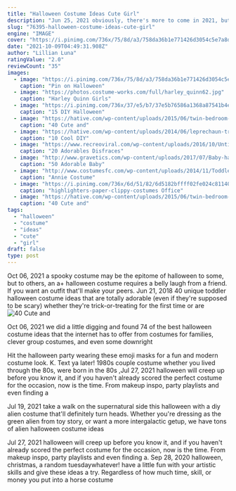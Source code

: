 ```yaml
---
title: "Halloween Costume Ideas Cute Girl"
description: "Jun 25, 2021 obviously, there's more to come in 2021, but if you want some ideas to brainstorm, keep scrolling for some fun pop culture costume ideas for halloween 2021, and how to shop each one. Gossip girl"
slug: "76395-halloween-costume-ideas-cute-girl"
engine: "IMAGE"
cover: "https://i.pinimg.com/736x/75/8d/a3/758da36b1e771426d3054c5e7a8da63b.jpg"
date: "2021-10-09T04:49:31.908Z"
author: "Lillian Luna"
ratingValue: "2.0"
reviewCount: "35"
images:
  - image: "https://i.pinimg.com/736x/75/8d/a3/758da36b1e771426d3054c5e7a8da63b.jpg"
    caption: "Pin on Halloween"
  - image: "https://photos.costume-works.com/full/harley_quinn62.jpg"
    caption: "Harley Quinn Girls"
  - image: "https://i.pinimg.com/736x/37/e5/b7/37e5b76586a1368a87541b4eb74425bc--charlie-brown-costume-charlie-brown-halloween.jpg"
    caption: "15 DIY Halloween"
  - image: "https://hative.com/wp-content/uploads/2015/06/twin-bedroom-ideas-for-girls/35-twin-bedroom-ideas-for-girls.jpg"
    caption: "40 Cute and"
  - image: "https://hative.com/wp-content/uploads/2014/06/leprechaun-trap-ideas/8-leprechaun-trap-ideas.jpg"
    caption: "10 Cool DIY"
  - image: "https://www.recreoviral.com/wp-content/uploads/2016/10/Untitled-1-1.jpg"
    caption: "20 Adorables Disfraces"
  - image: "http://www.gravetics.com/wp-content/uploads/2017/07/Baby-halloween-costumes.jpg"
    caption: "50 Adorable Baby"
  - image: "http://www.costumesfc.com/wp-content/uploads/2014/11/Toddler-Annie-Costume.jpg"
    caption: "Annie Costume"
  - image: "https://i.pinimg.com/736x/6d/51/82/6d5182bffff02fe024c81140169e12ef--group-halloween-costumes-group-costumes.jpg"
    caption: "highlighters-paper-clippy-costumes Office"
  - image: "https://hative.com/wp-content/uploads/2015/06/twin-bedroom-ideas-for-girls/37-twin-bedroom-ideas-for-girls.jpg"
    caption: "40 Cute and"
tags:
  - "halloween"
  - "costume"
  - "ideas"
  - "cute"
  - "girl"
draft: false
type: post
---
```


Oct 06, 2021 a spooky costume may be the epitome of halloween to some, but to others, an a+ halloween costume requires a belly laugh from a friend. If you want an outfit that'll make your peers. Jun 21, 2018 40 unique toddler halloween costume ideas that are totally adorable (even if they're supposed to be scary) whether they're trick-or-treating for the first time or are
![40 Cute and](https://hative.com/wp-content/uploads/2015/06/twin-bedroom-ideas-for-girls/37-twin-bedroom-ideas-for-girls.jpg "40 Cute and")

Oct 06, 2021 we did a little digging and found 74 of the best halloween costume ideas that the internet has to offer from costumes for families, clever group costumes, and even some downright
<!--inArticleAds-->

<!--galleryOne-->

Hit the halloween party wearing these emoji masks for a fun and modern costume look. K. Text ya later! 1980s couple costume whether you lived through the 80s, were born in the 80s ,Jul 27, 2021 halloween will creep up before you know it, and if you haven't already scored the perfect costume for the occasion, now is the time. From makeup inspo, party playlists and even finding a
<!--inArticleAds-->

<!--galleryTwo-->

Jul 19, 2021 take a walk on the supernatural side this halloween with a diy alien costume that'll definitely turn heads. Whether you're dressing as the green alien from toy story, or want a more intergalactic getup, we have tons of alien halloween costume ideas
<!--galleryThree-->

Jul 27, 2021 halloween will creep up before you know it, and if you haven't already scored the perfect costume for the occasion, now is the time. From makeup inspo, party playlists and even finding a. Sep 28, 2020 halloween, christmas, a random tuesdaywhatever! have a little fun with your artistic skills and give these ideas a try. Regardless of how much time, skill, or money you put into a horse costume